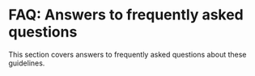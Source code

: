 # <a name="S-faq"></a>FAQ: Answers to frequently asked questions

This section covers answers to frequently asked questions about these guidelines.

